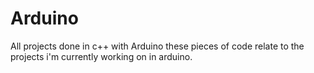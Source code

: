 # Arduino
All projects  done in c++ with Arduino
these pieces of code relate to the projects i'm currently working on in arduino.
